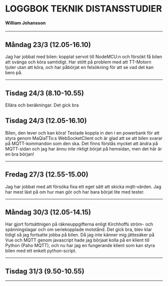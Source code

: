 # LOGGBOK TEKNIK DISTANSSTUDIER
#### William Johansson

-------------

## Måndag 23/3 (12.05-16.10)
Jag har jobbat med bilen: kopplat servot till NodeMCU:n och försökt få bilen att svänga och köra samtidigt. 
Har stött på problem med att TT-Motorn tjuter utan att köra, och har påbörjat en felsökning för att se vad det kan bero på. 

-------------

## Tisdag 24/3 (8.10-10.55)
Ellära och beräkningar. Det gick bra

## Tisdag 24/3 (12.05-16.10)
Bilen, den lever och kan köra! Testade koppla in den i en powerbank för att styra genom MaQiaTTo:s WebSocketClient och är glad
att se att bilen svarar på MQTT-kommandon som den ska. Det finns förstås mycket att ändra på MQTT-sidan och jag har ännu inte riktigt börjat på hemsidan, men det här är en bra början!

-------------

## Fredag 27/3 (12.55-15.00)
Jag har jobbat med att försöka fixa ett eget sätt att skicka mqtt-värden. Jag har mest läst på om hur man gör och har bara börjat lite med tester.

-------------

## Måndag 30/3 (12.05-14.15)
Har gjort fortsättnigen på räkneuppgifterna enligt Kirchhoffs ström- och spänningslagar och om seriekopplade motstånd. Det gick bra, blev klar tidigt så jag fortsatte jobba på bilen. Då jag inte känner mig jättesäker på Vue och MQTT genom javascript hade jag börjaat kolla på en klient till Python (Paho MQTT), och nu har jag en fungerande klient som kan styra bilen med ett enkelt python-script.

-------------

## Tisdag 31/3 (9.50-10.55)

-------------
